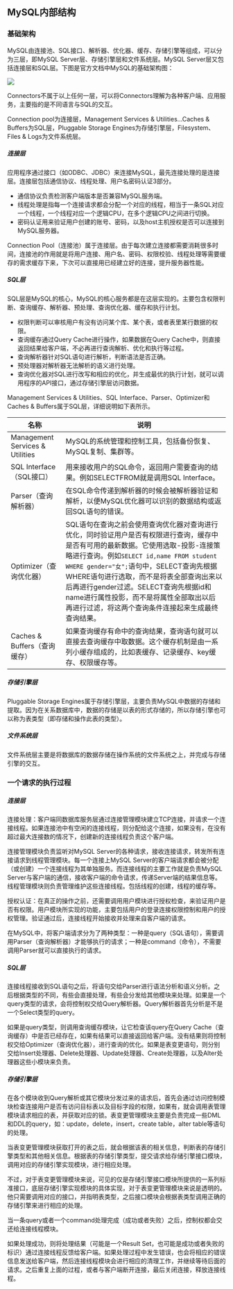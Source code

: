 ## MySQL内部结构

### 基础架构

MySQL由连接池、SQL接口、解析器、优化器、缓存、存储引擎等组成，可以分为三层，即MySQL Server层、存储引擎层和文件系统层。MySQL Server层又包括连接层和SQL层。下图是官方文档中MySQL的基础架构图：

![](E:\GongZuoQu\ZhiShiKu\tu2pian4\fu2wu4duan1\shu4ju4ku4\mysql\mysql0nei4bu4jie2gou4.png)

Connectors不属于以上任何一层，可以将Connectors理解为各种客户端、应用服务，主要指的是不同语言与SQL的交互。

Connection pool为连接层，Management Services & Utilities...Caches & Buffers为SQL层，Pluggable Storage Engines为存储引擎层，Filesystem、Files & Logs为文件系统层。

##### 连接层

应用程序通过接口（如ODBC、JDBC）来连接MySQL，最先连接处理的是连接层。连接层包括通信协议、线程处理、用户名密码认证3部分。

- 通信协议负责检测客户端版本是否兼容MySQL服务端。
- 线程处理是指每一个连接请求都会分配一个对应的线程，相当于一条SQL对应一个线程，一个线程对应一个逻辑CPU，在多个逻辑CPU之间进行切换。
- 密码认证用来验证用户创建的账号、密码，以及host主机授权是否可以连接到MySQL服务器。

Connection Pool（连接池）属于连接层。由于每次建立连接都需要消耗很多时间，连接池的作用就是将用户连接、用户名、密码、权限校验、线程处理等需要缓存的需求缓存下来，下次可以直接用已经建立好的连接，提升服务器性能。

##### SQL层

SQL层是MySQL的核心，MySQL的核心服务都是在这层实现的。主要包含权限判断、查询缓存、解析器、预处理、查询优化器、缓存和执行计划。

- 权限判断可以审核用户有没有访问某个库、某个表，或者表里某行数据的权限。
- 查询缓存通过Query Cache进行操作，如果数据在Query Cache中，则直接返回结果给客户端，不必再进行查询解析、优化和执行等过程。
- 查询解析器针对SQL语句进行解析，判断语法是否正确。
- 预处理器对解析器无法解析的语义进行处理。
- 查询优化器对SQL进行改写和相应的优化，并生成最优的执行计划，就可以调用程序的API接口，通过存储引擎层访问数据。


Management Services & Utilities、SQL Interface、Parser、Optimizer和Caches & Buffers属于SQL层，详细说明如下表所示。

| 名称                            | 说明                                                         |
| ------------------------------- | ------------------------------------------------------------ |
| Management Services & Utilities | MySQL的系统管理和控制工具，包括备份恢复、MySQL复制、集群等。 |
| SQL Interface（SQL接口）        | 用来接收用户的SQL命令，返回用户需要查询的结果。例如SELECTFROM就是调用SQL Interface。 |
| Parser（查询解析器）            | 在SQL命令传递到解析器的时候会被解析器验证和解析，以便MySQL优化器可以识别的数据结构或返回SQL语句的错误。 |
| Optimizer（查询优化器）         | SQL语句在查询之前会使用查询优化器对查询进行优化，同时验证用户是否有权限进行查询，缓存中是否有可用的最新数据。它使用选取-投影-连接策略进行查询。例如`SELECT id,name FROM student WHERE gender="女";`语句中，SELECT查询先根据WHERE语句进行选取，而不是将表全部查询出来以后再进行gender过滤。SELECT查询先根据id和name进行属性投影，而不是将属性全部取出以后再进行过滤，将这两个查询条件连接起来生成最终查询结果。 |
| Caches & Buffers（查询缓存）    | 如果查询缓存有命中的查询结果，查询语句就可以直接去查询缓存中取数据。这个缓存机制是由一系列小缓存组成的，比如表缓存、记录缓存、key缓存、权限缓存等。 |

##### 存储引擎层

Pluggable Storage Engines属于存储引擎层，主要负责MySQL中数据的存储和提取。因为在关系数据库中，数据的存储是以表的形式存储的，所以存储引擎也可以称为表类型（即存储和操作此表的类型）。

##### 文件系统层

文件系统层主要是将数据库的数据存储在操作系统的文件系统之上，并完成与存储引擎的交互。

### 一个请求的执行过程

##### 连接层

连接处理：客户端同数据库服务层通过连接管理模块建立TCP连接，并请求一个连接线程。如果连接池中有空闲的连接线程，则分配给这个连接，如果没有，在没有超过最大连接数的情况下，创建新的连接线程负责这个客户端。

连接管理模块负责监听对MySQL Server的各种请求，接收连接请求，转发所有连接请求到线程管理模块。每一个连接上MySQL Server的客户端请求都会被分配（或创建）一个连接线程为其单独服务。而连接线程的主要工作就是负责MySQL Server与客户端的通信，接收客户端的命令请求，传递Server端的结果信息等。线程管理模块则负责管理维护这些连接线程。包括线程的创建，线程的缓存等。

授权认证：在真正的操作之前，还需要调用用户模块进行授权检查，来验证用户是否有权限。用户模块所实现的功能，主要包括用户的登录连接权限控制和用户的授权管理。验证通过后，连接线程开始接收并处理来自客户端的请求。

在MySQL中，将客户端请求分为了两种类型：一种是query（SQL语句），需要调用Parser（查询解析器）才能够执行的请求；一种是command（命令），不需要调用Parser就可以直接执行的请求。

##### SQL层

连接线程接收到SQL语句之后，将语句交给Parser进行语法分析和语义分析。之后根据类型的不同，有些会直接处理，有些会分发给其他模块来处理。如果是一个query类型的请求，会将控制权交给Query解析器。Query解析器首先分析是不是一个Select类型的query。

如果是query类型，则调用查询缓存模块，让它检查该query在Query Cache（查询缓存）中是否已经存在，如果有结果可以直接返回给客户端。没有结果则将控制权交给Optimizer（查询优化器），进行查询的优化。如果是表变更语句，则分别交给Insert处理器、Delete处理器、Update处理器、Create处理器，以及Alter处理器这些小模块来负责。

##### 存储引擎层

在各个模块收到Query解析或其它模块分发过来的请求后，首先会通过访问控制模块检查连接用户是否有访问目标表以及目标字段的权限，如果有，就会调用表管理模块请求相应的表，并获取对应的锁。表变更管理模块主要是负责完成一些DML和DDL的query，如：update，delete，insert，create table，alter table等语句的处理。

当表变更管理模块获取打开的表之后，就会根据该表的相关信息，判断表的存储引擎类型和其他相关信息。根据表的存储引擎类型，提交请求给存储引擎接口模块，调用对应的存储引擎实现模块，进行相应处理。

不过，对于表变更管理模块来说，可见的仅是存储引擎接口模块所提供的一系列标准接口，底层存储引擎实现模块的具体实现，对于表变更管理模块来说是透明的。他只需要调用对应的接口，并指明表类型，之后接口模块会根据表类型调用正确的存储引擎来进行相应的处理。

当一条query或者一个command处理完成（成功或者失败）之后，控制权都会交还给连接线程模块。

如果处理成功，则将处理结果（可能是一个Result Set，也可能是成功或者失败的标识）通过连接线程反馈给客户端。如果处理过程中发生错误，也会将相应的错误信息发送给客户端，然后连接线程模块会进行相应的清理工作，并继续等待后面的请求。之后重复上面的过程，或者与客户端断开连接，最后关闭连接，释放连接线程。
